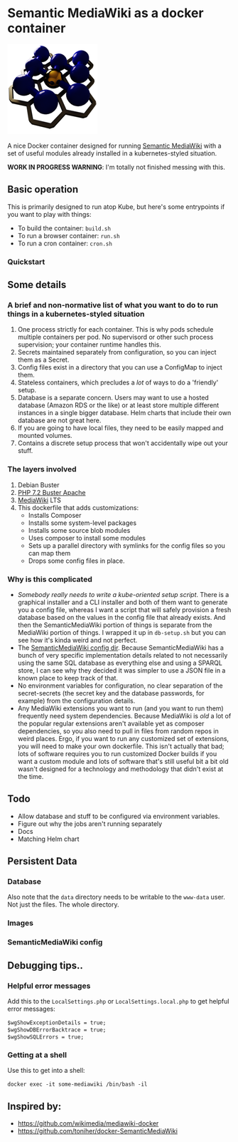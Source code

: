 # Semantic MediaWiki as a docker container

![alt text](icons/favicon-202x202.png "Logo Title Text 1")

A nice Docker container designed for running [Semantic MediaWiki](https://www.semantic-mediawiki.org/) with a set of useful modules already installed in a kubernetes-styled situation.

**WORK IN PROGRESS WARNING**: I'm totally not finished messing with this.

## Basic operation

This is primarily designed to run atop Kube, but here's some entrypoints if you want to play with things:

 * To build the container: `build.sh`
 * To run a browser container: `run.sh`
 * To run a cron container: `cron.sh`

### Quickstart

## Some details

### A brief and non-normative list of what you want to do to run things in a kubernetes-styled situation

 1. One process strictly for each container.  This is why pods schedule multiple containers per pod.  No supervisord or other such process supervision; your container runtime handles this.
 2. Secrets maintained separately from configuration, so you can inject them as a Secret.
 3. Config files exist in a directory that you can use a ConfigMap to inject them.
 4. Stateless containers, which precludes a *lot* of ways to do a 'friendly' setup.
 5. Database is a separate concern.  Users may want to use a hosted database (Amazon RDS or the like) or at least store multiple different instances in a single bigger database.  Helm charts that include their own database are not great here.
 6. If you are going to have local files, they need to be easily mapped and mounted volumes.
 7. Contains a discrete setup process that won't accidentally wipe out your stuff.

### The layers involved

1. Debian Buster
2. [PHP 7.2 Buster Apache](https://hub.docker.com/_/php/)
3. [MediaWiki](https://github.com/wikimedia/mediawiki-docker) LTS
4. This dockerfile that adds customizations:
    * Installs Composer
    * Installs some system-level packages
    * Installs some source blob modules
    * Uses composer to install some modules
    * Sets up a parallel directory with symlinks for the config files so you can map them
    * Drops some config files in place.

### Why is this complicated

* *Somebody really needs to write a kube-oriented setup script*.  There is a graphical installer and a CLI installer and both of them want to generate you a config file, whereas I want a script that will safely provision a fresh database based on the values in the config file that already exists.  And then the SemanticMediaWiki portion of things is separate from the MediaWiki portion of things.  I wrapped it up in `db-setup.sh` but you can see how it's kinda weird and not perfect.
* The [SemanticMediaWiki config dir](https://www.semantic-mediawiki.org/wiki/Help:Setup_information_file).  Because SemanticMediaWiki has a bunch of very specific implementation details related to not necessarily using the same SQL database as everything else and using a SPARQL store, I can see why they decided it was simpler to use a JSON file in a known place to keep track of that.
* No environment variables for configuration, no clear separation of the secret-secrets (the secret key and the database passwords, for example) from the configuration details.
* Any MediaWiki extensions you want to run (and you want to run them) frequently need system dependencies.  Because MediaWiki is *old* a lot of the popular regular extensions aren't available yet as composer dependencies, so you also need to pull in files from random repos in weird places.  Ergo, if you want to run any customized set of extensions, you will need to make your own dockerfile.  This isn't actually that bad; lots of software requires you to run customized Docker builds if you want a custom module and lots of software that's still useful bit a bit old wasn't designed for a technology and methodology that didn't exist at the time.

## Todo

 * Allow database and stuff to be configured via environment variables.
 * Figure out why the jobs aren't running separately
 * Docs
 * Matching Helm chart

## Persistent Data

### Database

Also note that the `data` directory needs to be writable to the `www-data` user.  Not just the files.  The whole directory.

### Images

### SemanticMediaWiki config

## Debugging tips..

### Helpful error messages

Add this to the `LocalSettings.php` or `LocalSettings.local.php` to get helpful error messages:

```
$wgShowExceptionDetails = true;
$wgShowDBErrorBacktrace = true;
$wgShowSQLErrors = true;
```

### Getting at a shell

Use this to get into a shell:

```
docker exec -it some-mediawiki /bin/bash -il
```

## Inspired by:

 * https://github.com/wikimedia/mediawiki-docker
 * https://github.com/toniher/docker-SemanticMediaWiki
